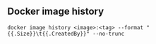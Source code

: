 ## Docker image history
```shell
docker image history <image>:<tag> --format "{{.Size}}\t{{.CreatedBy}}" --no-trunc
```